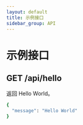 ```yaml
---
layout: default
title: 示例接口
sidebar_group: API
---
```


# 示例接口

## GET /api/hello

返回 Hello World。

```ruby
{
  "message": "Hello World"
}
```